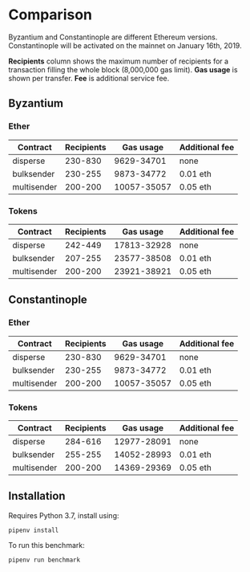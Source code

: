 # Comparison

Byzantium and Constantinople are different Ethereum versions. Constantinople will be activated on the mainnet on January 16th, 2019.

**Recipients** column shows the maximum number of recipients for a transaction filling the whole block (8,000,000 gas limit).
 **Gas usage** is shown per transfer.
**Fee** is additional service fee.

## Byzantium

### Ether

| Contract | Recipients | Gas usage | Additional fee |
|---|---|---|---|
| disperse | 230-830 | 9629-34701 | none |
| bulksender | 230-255 | 9873-34772 | 0.01 eth |
| multisender | 200-200 | 10057-35057 | 0.05 eth |

### Tokens

| Contract | Recipients | Gas usage | Additional fee |
|---|---|---|---|
| disperse | 242-449 | 17813-32928 | none |
| bulksender | 207-255 | 23577-38508 | 0.01 eth |
| multisender | 200-200 | 23921-38921 | 0.05 eth |

## Constantinople

### Ether

| Contract | Recipients | Gas usage | Additional fee |
|---|---|---|---|
| disperse | 230-830 | 9629-34701 | none |
| bulksender | 230-255 | 9873-34772 | 0.01 eth |
| multisender | 200-200 | 10057-35057 | 0.05 eth |

### Tokens

| Contract | Recipients | Gas usage | Additional fee |
|---|---|---|---|
| disperse | 284-616| 12977-28091 | none |
| bulksender | 255-255 | 14052-28993 | 0.01 eth |
| multisender | 200-200 | 14369-29369 | 0.05 eth |


## Installation

Requires Python 3.7, install using:
```
pipenv install
```

To run this benchmark:
```
pipenv run benchmark
```
